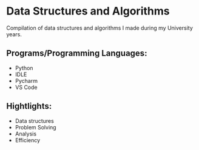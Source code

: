 # Data Structures and Algorithms
Compilation of data structures and algorithms I made during my University years.

## Programs/Programming Languages:
- Python
- IDLE
- Pycharm
- VS Code

## Hightlights:
- Data structures
- Problem Solving
- Analysis
- Efficiency
